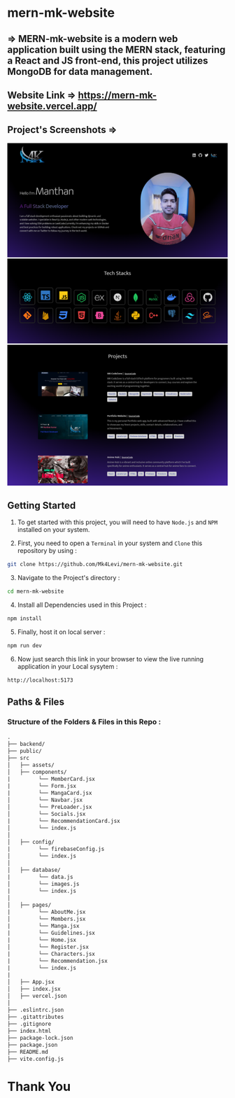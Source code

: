 # mern-mk-website

## => MERN-mk-website is a modern web application built using the MERN stack, featuring a React and JS front-end, this project utilizes MongoDB for data management.

## Website Link => https://mern-mk-website.vercel.app/

## Project's Screenshots =>

![image](./src/assets/img/ss1.png)
![image](./src/assets/img/ss2.png)
![image](./src/assets/img/ss3.png)

<h2>Getting Started</h2>

1. To get started with this project, you will need to have `Node.js` and `NPM` installed on your system.

2. First, you need to open a `Terminal` in your system and `Clone` this repository by using :

```bash
git clone https://github.com/Mk4Levi/mern-mk-website.git
```

3. Navigate to the Project's directory :

```bash
cd mern-mk-website
```

4. Install all Dependencies used in this Project :

```bash
npm install
```

5. Finally, host it on local server :

```bash
npm run dev
```

6. Now just search this link in your browser to view the live running application in your Local sysytem :

```bash
http://localhost:5173
```

<h2>Paths & Files</h2>

### Structure of the Folders & Files in this Repo :

```text
.
├── backend/
├── public/
├── src
│   ├── assets/
│   ├── components/
|         └── MemberCard.jsx
|         └── Form.jsx
|         └── MangaCard.jsx
│         └── Navbar.jsx
│         └── PreLoader.jsx
│         └── Socials.jsx
|         └── RecommendationCard.jsx
│         └── index.js
│
│   ├── config/
|         └── firebaseConfig.js
│         └── index.js
│
│   ├── database/
|         └── data.js
│         └── images.js
|         └── index.js
│
│   ├── pages/
|         └── AboutMe.jsx
│         └── Members.jsx
|         └── Manga.jsx
|         └── Guidelines.jsx
|         └── Home.jsx
│         └── Register.jsx
|         └── Characters.jsx
|         └── Recommendation.jsx
|         └── index.js
|
│   ├── App.jsx
│   ├── index.jsx
│   ├── vercel.json
│
├── .eslintrc.json
├── .gitattributes
├── .gitignore
├── index.html
├── package-lock.json
├── package.json
├── README.md
├── vite.config.js

```

# Thank You
